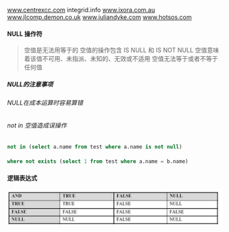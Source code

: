 www.centrexcc.com
integrid.info
www.ixora.com.au
www.jlcomp.demon.co.uk
www.juliandyke.com
www.hotsos.com

#### NULL 操作符
> 空值是无法用等于的
> 空值的操作包含 IS NULL 和 IS NOT NULL
> 空值意味着该值不可用、未指派、未知的、无效或不适用
> 空值无法等于或者不等于任何值
##### NULL的注意事项
###### NULL在成本运算时容易算错
###### not in 空值造成误操作
```sql
not in (select a.name from test where a.name is not null)

where not exists (select 1 from test where a.name = b.name)
```
#### 逻辑表达式
![](assets/markdown-img-paste-20180320102708678.png)
